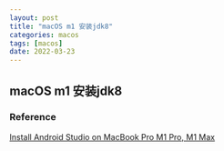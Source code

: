 ```yaml
---
layout: post
title: "macOS m1 安装jdk8"
categories: macos
tags: [macos]
date: 2022-03-23
---
```


## macOS m1 安装jdk8


### Reference
[Install Android Studio on MacBook Pro M1 Pro, M1 Max](http://programhub.net/install-android-studio-on-apple-silicon-m1-m1-pro-m1-max-macbooks/)  
